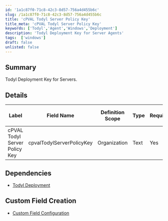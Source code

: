 ```yaml
---
id: '1a1c87f0-71c8-42c3-8d57-756a4d455b6c'
slug: /1a1c87f0-71c8-42c3-8d57-756a4d455b6c
title: 'cPVAL Todyl Server Policy Key'
title_meta: 'cPVAL Todyl Server Policy Key'
keywords: ['Todyl','Agent','Windows','Deployment']
description: 'Todyl Deployment Key for Server Agents'
tags:  ['windows']
draft: false
unlisted: false
---
```


## Summary
Todyl Deployment Key for Servers.

## Details

| Label                         | Field Name                | Definition Scope | Type | Required | Default Value | Technician Permission | Automation Permission | API Permission | Description                       | Tool Tip | Footer Text | Custom Field Tab Name |
| ----------------------------- | ------------------------- | ---------------- | ---- | -------- | ------------- | --------------------- | --------------------- | -------------- | --------------------------------- | -------- | ----------- | --------------------- |
| cPVAL Todyl Server Policy Key | cpvalTodylServerPolicyKey | Organization     | Text | Yes      | -             | Editable              | Read/Write            | Read/Write     | Todyl Deployment Key for Servers. | -        | -           | Todyl Deployment      |

## Dependencies
- [Todyl Deployment](/docs/3ed0cf6e-1e51-419e-8fd3-5d689ef6f629)

## Custom Field Creation

- [Custom Field Configuration](https://github.com/ProVal-Tech/ninjarmm/blob/main/custom-fields/cpval-todyl-server-policy-key.toml)

